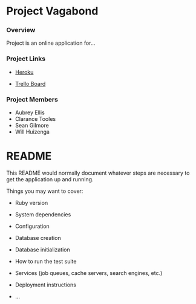 # Project Vagabond

### Overview
Project is an online application for...

### Project Links

- [Heroku](https://wdi11-project-vagabond.herokuapp.com/)

- [Trello Board](https://trello.com/b/hsTFfjCW/wdi-project-vagabond)

### Project Members

* Aubrey Ellis
* Clarance Tooles
* Sean Gilmore
* Will Huizenga

# README

This README would normally document whatever steps are necessary to get the
application up and running.

Things you may want to cover:

* Ruby version

* System dependencies

* Configuration

* Database creation

* Database initialization

* How to run the test suite

* Services (job queues, cache servers, search engines, etc.)

* Deployment instructions

* ...
